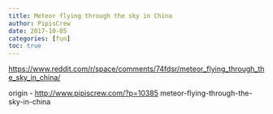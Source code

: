 ```yaml
---
title: Meteor flying through the sky in China
author: PipisCrew
date: 2017-10-05
categories: [fun]
toc: true
---
```


https://www.reddit.com/r/space/comments/74fdsr/meteor_flying_through_the_sky_in_china/

origin - http://www.pipiscrew.com/?p=10385 meteor-flying-through-the-sky-in-china